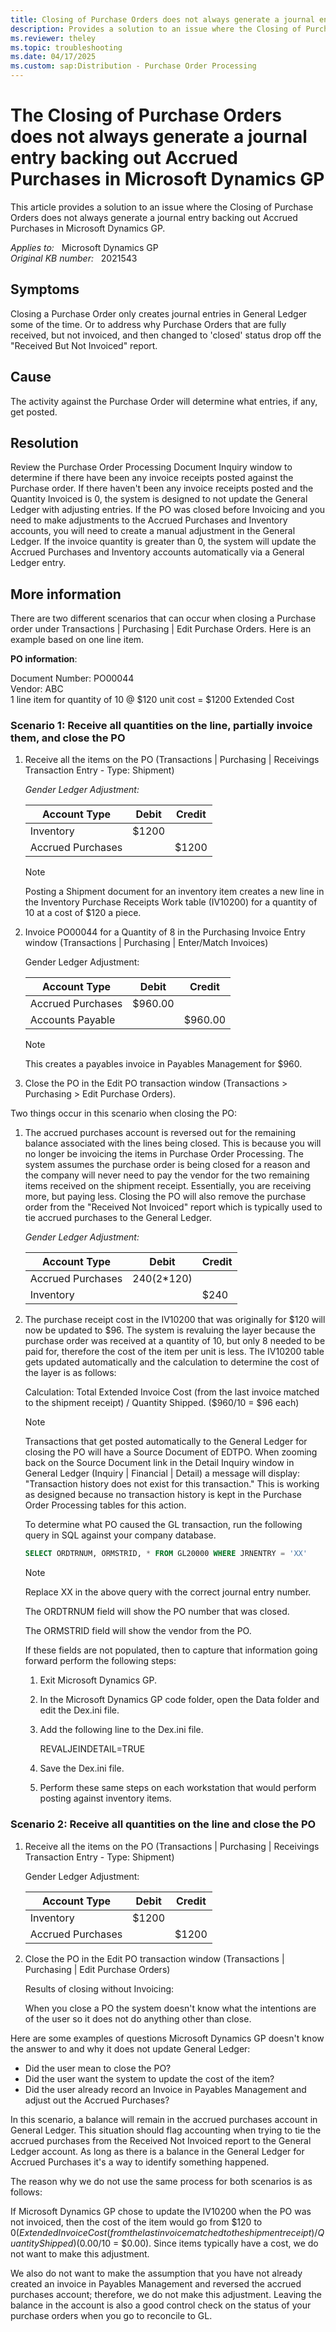 ```yaml
---
title: Closing of Purchase Orders does not always generate a journal entry backing out Accrued Purchases
description: Provides a solution to an issue where the Closing of Purchase Orders does not always generate a journal entry backing out Accrued Purchases in Microsoft Dynamics GP.
ms.reviewer: theley
ms.topic: troubleshooting
ms.date: 04/17/2025
ms.custom: sap:Distribution - Purchase Order Processing
---
```

# The Closing of Purchase Orders does not always generate a journal entry backing out Accrued Purchases in Microsoft Dynamics GP

This article provides a solution to an issue where the Closing of Purchase Orders does not always generate a journal entry backing out Accrued Purchases in Microsoft Dynamics GP.

_Applies to:_ &nbsp; Microsoft Dynamics GP  
_Original KB number:_ &nbsp; 2021543

## Symptoms

Closing a Purchase Order only creates journal entries in General Ledger some of the time. Or to address why Purchase Orders that are fully received, but not invoiced, and then changed to 'closed' status drop off the "Received But Not Invoiced" report.

## Cause

The activity against the Purchase Order will determine what entries, if any, get posted.

## Resolution

Review the Purchase Order Processing Document Inquiry window to determine if there have been any invoice receipts posted against the Purchase order. If there haven't been any invoice receipts posted and the Quantity Invoiced is 0, the system is designed to not update the General Ledger with adjusting entries. If the PO was closed before Invoicing and you need to make adjustments to the Accrued Purchases and Inventory accounts, you will need to create a manual adjustment in the General Ledger. If the invoice quantity is greater than 0, the system will update the Accrued Purchases and Inventory accounts automatically via a General Ledger entry.

## More information

There are two different scenarios that can occur when closing a Purchase order under Transactions | Purchasing | Edit Purchase Orders. Here is an example based on one line item.

**PO information**:

Document Number: PO00044  
Vendor: ABC  
1 line item for quantity of 10 @ $120 unit cost = $1200 Extended Cost  

### Scenario 1: Receive all quantities on the line, partially invoice them, and close the PO

1. Receive all the items on the PO (Transactions | Purchasing | Receivings Transaction Entry - Type: Shipment)

    _Gender Ledger Adjustment:_  

    | Account Type| Debit| Credit |
    |---|---|---|
    |Inventory|$1200| |
    |Accrued Purchases||$1200|

    > [!NOTE]
    > Posting a Shipment document for an inventory item creates a new line in the Inventory Purchase Receipts Work table (IV10200) for a quantity of 10 at a cost of $120 a piece.

2. Invoice PO00044 for a Quantity of 8 in the Purchasing Invoice Entry window (Transactions | Purchasing | Enter/Match Invoices)

    Gender Ledger Adjustment:  

    | Account Type| Debit| Credit |
    |---|---|---|
    | Accrued Purchases|$960.00| |
    | Accounts Payable||$960.00|

    > [!NOTE]
    > This creates a payables invoice in Payables Management for $960.

3. Close the PO in the Edit PO transaction window (Transactions > Purchasing > Edit Purchase Orders).

Two things occur in this scenario when closing the PO:

1. The accrued purchases account is reversed out for the remaining balance associated with the lines being closed. This is because you will no longer be invoicing the items in Purchase Order Processing. The system assumes the purchase order is being closed for a reason and the company will never need to pay the vendor for the two remaining items received on the shipment receipt. Essentially, you are receiving more, but paying less.  Closing the PO will also remove the purchase order from the "Received Not Invoiced" report which is typically used to tie accrued purchases to the General Ledger.

    _Gender Ledger Adjustment:_  

    | Account Type| Debit| Credit |
    |---|---|---|
    | Accrued Purchases|$240 (2*$120)| |
    | Inventory|| $240|

2. The purchase receipt cost in the IV10200 that was originally for $120 will now be updated to $96. The system is revaluing the layer because the purchase order was received at a quantity of 10, but only 8 needed to be paid for, therefore the cost of the item per unit is less. The IV10200 table gets updated automatically and the calculation to determine the cost of the layer is as follows:

    Calculation: Total Extended Invoice Cost (from the last invoice matched to the shipment receipt) / Quantity Shipped. ($960/10 = $96 each)

    > [!NOTE]
    > Transactions that get posted automatically to the General Ledger for closing the PO will have a Source Document of EDTPO. When zooming back on the Source Document link in the Detail Inquiry window in General Ledger (Inquiry | Financial | Detail) a message will display: "Transaction history does not exist for this transaction." This is working as designed because no transaction history is kept in the Purchase Order Processing tables for this action.

    To determine what PO caused the GL transaction, run the following query in SQL against your company database.

    ```sql
    SELECT ORDTRNUM, ORMSTRID, * FROM GL20000 WHERE JRNENTRY = 'XX'
    ```

    > [!NOTE]
    > Replace XX in the above query with the correct journal entry number.

     The ORDTRNUM field will show the PO number that was closed.

     The ORMSTRID field will show the vendor from the PO.

    If these fields are not populated, then to capture that information going forward perform the following steps:

    1. Exit Microsoft Dynamics GP.
    2. In the Microsoft Dynamics GP code folder, open the Data folder and edit the Dex.ini file.
    3. Add the following line to the Dex.ini file.

        REVALJEINDETAIL=TRUE
    4. Save the Dex.ini file.
    5. Perform these same steps on each workstation that would perform posting against inventory items.  

### Scenario 2: Receive all quantities on the line and close the PO

1. Receive all the items on the PO (Transactions | Purchasing | Receivings Transaction Entry - Type: Shipment)

    Gender Ledger Adjustment:

    | Account Type|  Debit| Credit |
    |---|---|---|
    |Inventory|$1200||
    |Accrued Purchases||$1200|

2. Close the PO in the Edit PO transaction window (Transactions | Purchasing | Edit Purchase Orders)

    Results of closing without Invoicing:

    When you close a PO the system doesn't know what the intentions are of the user so it does not do anything other than close.

Here are some examples of questions Microsoft Dynamics GP doesn't know the answer to and why it does not update General Ledger:

- Did the user mean to close the PO?
- Did the user want the system to update the cost of the item?
- Did the user already record an Invoice in Payables Management and adjust out the Accrued Purchases?

In this scenario, a balance will remain in the accrued purchases account in General Ledger.  This situation should flag accounting when trying to tie the accrued purchases from the Received Not Invoiced report to the General Ledger account.  As long as there is a balance in the General Ledger for Accrued Purchases it's a way to identify something happened.  

The reason why we do not use the same process for both scenarios is as follows:

If Microsoft Dynamics GP chose to update the IV10200 when the PO was not invoiced, then the cost of the item would go from $120 to $0 (Extended Invoice Cost (from the last invoice matched to the shipment receipt) / Quantity Shipped) ($0.00/10 = $0.00). Since items typically have a cost, we do not want to make this adjustment.

We also do not want to make the assumption that you have not already created an invoice in Payables Management and reversed the accrued purchases account; therefore, we do not make this adjustment. Leaving the balance in the account is also a good control check on the status of your purchase orders when you go to reconcile to GL.
